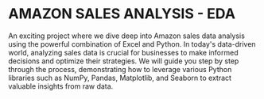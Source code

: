 # AMAZON SALES ANALYSIS - EDA
 An exciting project where we dive deep into Amazon sales data analysis using the powerful combination of Excel and Python.   In today's data-driven world, analyzing sales data is crucial for businesses to make informed decisions and optimize their strategies. We will guide you step by step through the process, demonstrating how to leverage various Python libraries such as NumPy, Pandas, Matplotlib, and Seaborn to extract valuable insights from raw data.
